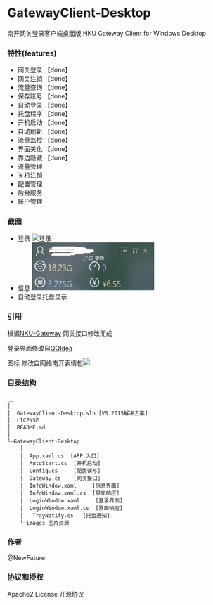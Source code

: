 # GatewayClient-Desktop

南开网关登录客户端桌面版 NKU Gateway Client for Windows Desktop

### 特性(features)

* 网关登录 【done】 
* 网关注销 【done】
* 流量查询 【done】
* 保存账号 【done】
* 自动登录 【done】
* 托盘程序 【done】
* 开机启动 【done】
* 自动刷新 【done】
* 流量监控 【done】
* 界面美化 【done】
* 靠边隐藏 【done】
* 流量管理 
* 关机注销
* 配置管理
* 后台服务
* 账户管理

### 截图 

* 登录 ![登录](login.png)
* 信息 ![信息](info.png)
* 自动登录托盘显示 

### 引用

根据[NKU-Gateway](https://github.com/NewFuture/NKU-Gateway)
网关接口修改而成

登录界面修改自[QQIdea](https://github.com/JsonRuby/QQIdea)

图标 修改自网络南开表情包![](GatewayClient-Desktop/images/logo_256.png)

### 目录结构
```
__
│
│  GatewayClient-Desktop.sln [VS 2015解决方案]
│  LICENSE
│  README.md
│
└─GatewayClient-Desktop
    │
	│  App.xaml.cs  [APP 入口]
	│  AutoStart.cs  [开机启动]
    │  Config.cs     [配置读写]
    │  Gateway.cs    [网关接口]
    │  InfoWindow.xaml     [信息界面]
    │  InfoWindow.xaml.cs  [界面响应]
	│  LoginWindow.xaml     [登录界面]
    │  LoginWindow.xaml.cs  [界面响应]
    │	TrayNotify.cs	[托盘通知]
	└─images 图片资源

```

### 作者

@NewFuture

### 协议和授权
Apache2 License 开源协议
